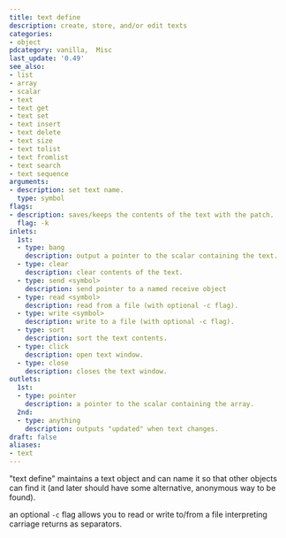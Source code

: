 ```yaml
---
title: text define
description: create, store, and/or edit texts
categories:
- object
pdcategory: vanilla,  Misc
last_update: '0.49'
see_also:
- list
- array
- scalar
- text
- text get
- text set
- text insert
- text delete
- text size
- text tolist
- text fromlist
- text search
- text sequence
arguments:
- description: set text name.
  type: symbol
flags:
- description: saves/keeps the contents of the text with the patch.
  flag: -k
inlets:
  1st:
  - type: bang
    description: output a pointer to the scalar containing the text.
  - type: clear
    description: clear contents of the text.
  - type: send <symbol>
    description: send pointer to a named receive object
  - type: read <symbol>
    description: read from a file (with optional -c flag).
  - type: write <symbol>
    description: write to a file (with optional -c flag).
  - type: sort
    description: sort the text contents.
  - type: click
    description: open text window.
  - type: close
    description: closes the text window.
outlets:
  1st:
  - type: pointer
    description: a pointer to the scalar containing the array.
  2nd:
  - type: anything
    description: outputs "updated" when text changes.
draft: false
aliases:
- text
---
```

"text define" maintains a text object and can name it so that other objects can find it (and later should have some alternative, anonymous way to be found).

an optional `-c` flag allows you to read or write to/from a file interpreting carriage returns as separators.
